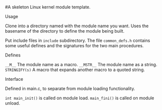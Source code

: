 #A skeleton Linux kernel module template.

Usage

Clone into a directory named with the module name you want.
Uses the basename of the directory to define the module
being built.

Put include files in `include` subdirectory. The file `common_defs.h`
contains some useful defines and the signatures for the two main
procedures.

Defines

`__M__` The module name as a macro.
`__MSTR__` The module name as a string.
`STRINGIFY(s)` A macro that expands another macro to a quoted string.

Interface

Defined in main.c, to separate from module loading functionality.

`int main_init()` is called on module load.
`main_fini()` is called on module unload.




